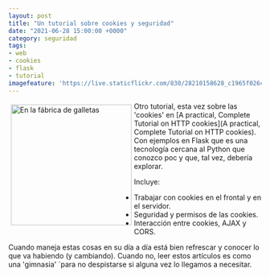 ```yaml
---
layout: post
title: "Un tutorial sobre cookies y seguridad"
date: "2021-06-28 15:00:00 +0000"
category: seguridad
tags:
- web
- cookies
- flask
- tutorial
imagefeature: 'https://live.staticflickr.com/830/28210158628_c1965f026c.jpg'
---
```

<a href="https://www.flickr.com/photos/fernand0/28210158628/" title="En la fábrica de galletas "><img src="https://live.staticflickr.com/830/28210158628_c1965f026c.jpg" alt="En la fábrica de galletas " width="240" style="float:left; margin:5px"></a>
Otro tutorial, esta vez sobre las 'cookies' en [A practical, Complete Tutorial on HTTP cookies](A practical, Complete Tutorial on HTTP cookies). Con ejemplos en Flask que es una tecnología cercana al Python que conozco poc y que, tal vez, debería explorar.

Incluye:

* Trabajar con cookies en el frontal y en el servidor.
* Seguridad y permisos de las cookies.
* Interacción entre cookies, AJAX y CORS.

Cuando maneja estas cosas en su día a día está bien refrescar y conocer lo que va habiendo (y cambiando). Cuando no, leer estos artículos es como una 'gimnasia' `para no despistarse si alguna vez lo llegamos a necesitar.
